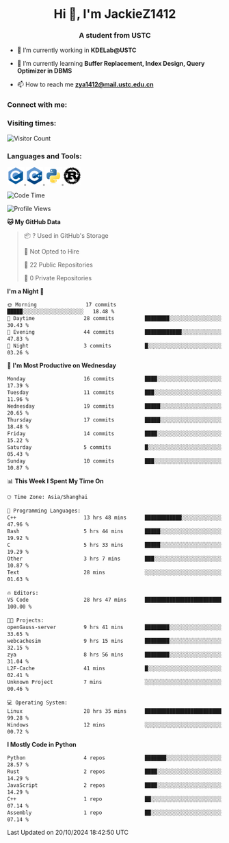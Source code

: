 <h1 align="center">Hi 👋, I'm JackieZ1412</h1>
<h3 align="center">A student from USTC</h3>

- 🔭 I’m currently working in **KDELab@USTC**

- 🌱 I’m currently learning **Buffer Replacement, Index Design, Query Optimizer in DBMS**

- 📫 How to reach me **zya1412@mail.ustc.edu.cn**

<h3 align="left">Connect with me:</h3>
<p align="left">
</p>

<h3 align="left">Visiting times:</h3>
<p align="left">
</p>

![Visitor Count](https://profile-counter.glitch.me/Christmas/count.svg)

<h3 align="left">Languages and Tools:</h3>
<p align="left"> <a href="https://www.cprogramming.com/" target="_blank" rel="noreferrer"> <img src="https://raw.githubusercontent.com/devicons/devicon/master/icons/c/c-original.svg" alt="c" width="40" height="40"/> </a> <a href="https://www.w3schools.com/cpp/" target="_blank" rel="noreferrer"> <img src="https://raw.githubusercontent.com/devicons/devicon/master/icons/cplusplus/cplusplus-original.svg" alt="cplusplus" width="40" height="40"/> </a> <a href="https://www.python.org" target="_blank" rel="noreferrer"> <img src="https://raw.githubusercontent.com/devicons/devicon/master/icons/python/python-original.svg" alt="python" width="40" height="40"/> </a> <a href="https://www.rust-lang.org" target="_blank" rel="noreferrer"> <img src="https://raw.githubusercontent.com/devicons/devicon/master/icons/rust/rust-plain.svg" alt="rust" width="40" height="40"/> </a> </p>



<!--START_SECTION:waka-->
![Code Time](http://img.shields.io/badge/Code%20Time-972%20hrs%205%20mins-blue)

![Profile Views](http://img.shields.io/badge/Profile%20Views-0-blue)

**🐱 My GitHub Data** 

> 📦 ? Used in GitHub's Storage 
 > 
> 🚫 Not Opted to Hire
 > 
> 📜 22 Public Repositories 
 > 
> 🔑 0 Private Repositories 
 > 
**I'm a Night 🦉** 

```text
🌞 Morning                17 commits          █████░░░░░░░░░░░░░░░░░░░░   18.48 % 
🌆 Daytime                28 commits          ████████░░░░░░░░░░░░░░░░░   30.43 % 
🌃 Evening                44 commits          ████████████░░░░░░░░░░░░░   47.83 % 
🌙 Night                  3 commits           █░░░░░░░░░░░░░░░░░░░░░░░░   03.26 % 
```
📅 **I'm Most Productive on Wednesday** 

```text
Monday                   16 commits          ████░░░░░░░░░░░░░░░░░░░░░   17.39 % 
Tuesday                  11 commits          ███░░░░░░░░░░░░░░░░░░░░░░   11.96 % 
Wednesday                19 commits          █████░░░░░░░░░░░░░░░░░░░░   20.65 % 
Thursday                 17 commits          █████░░░░░░░░░░░░░░░░░░░░   18.48 % 
Friday                   14 commits          ████░░░░░░░░░░░░░░░░░░░░░   15.22 % 
Saturday                 5 commits           █░░░░░░░░░░░░░░░░░░░░░░░░   05.43 % 
Sunday                   10 commits          ███░░░░░░░░░░░░░░░░░░░░░░   10.87 % 
```


📊 **This Week I Spent My Time On** 

```text
🕑︎ Time Zone: Asia/Shanghai

💬 Programming Languages: 
C++                      13 hrs 48 mins      ████████████░░░░░░░░░░░░░   47.96 % 
Bash                     5 hrs 44 mins       █████░░░░░░░░░░░░░░░░░░░░   19.92 % 
C                        5 hrs 33 mins       █████░░░░░░░░░░░░░░░░░░░░   19.29 % 
Other                    3 hrs 7 mins        ███░░░░░░░░░░░░░░░░░░░░░░   10.87 % 
Text                     28 mins             ░░░░░░░░░░░░░░░░░░░░░░░░░   01.63 % 

🔥 Editors: 
VS Code                  28 hrs 47 mins      █████████████████████████   100.00 % 

🐱‍💻 Projects: 
openGauss-server         9 hrs 41 mins       ████████░░░░░░░░░░░░░░░░░   33.65 % 
webcachesim              9 hrs 15 mins       ████████░░░░░░░░░░░░░░░░░   32.15 % 
zya                      8 hrs 56 mins       ████████░░░░░░░░░░░░░░░░░   31.04 % 
L2F-Cache                41 mins             █░░░░░░░░░░░░░░░░░░░░░░░░   02.41 % 
Unknown Project          7 mins              ░░░░░░░░░░░░░░░░░░░░░░░░░   00.46 % 

💻 Operating System: 
Linux                    28 hrs 35 mins      █████████████████████████   99.28 % 
Windows                  12 mins             ░░░░░░░░░░░░░░░░░░░░░░░░░   00.72 % 
```

**I Mostly Code in Python** 

```text
Python                   4 repos             ███████░░░░░░░░░░░░░░░░░░   28.57 % 
Rust                     2 repos             ████░░░░░░░░░░░░░░░░░░░░░   14.29 % 
JavaScript               2 repos             ████░░░░░░░░░░░░░░░░░░░░░   14.29 % 
C++                      1 repo              ██░░░░░░░░░░░░░░░░░░░░░░░   07.14 % 
Assembly                 1 repo              ██░░░░░░░░░░░░░░░░░░░░░░░   07.14 % 
```




 Last Updated on 20/10/2024 18:42:50 UTC
<!--END_SECTION:waka-->
